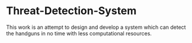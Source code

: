 # Threat-Detection-System
This work is an attempt to design and develop a system which can detect the handguns in no time with less computational resources.

